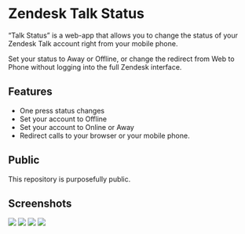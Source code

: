 # Zendesk Talk Status

“Talk Status” is a web-app that allows you to change the status of your Zendesk Talk account right from your mobile phone. 

Set your status to Away or Offline, or change the redirect from Web to Phone without logging into the full Zendesk interface.

## Features
* One press status changes
* Set your account to Offline
* Set your account to Online or Away
* Redirect calls to your browser or your mobile phone.

## Public
This repository is purposefully public.

## Screenshots 
![](assets/talk1.PNG) ![](assets/talk2.PNG) ![](assets/talk3.PNG) ![](assets/talk4.PNG)



